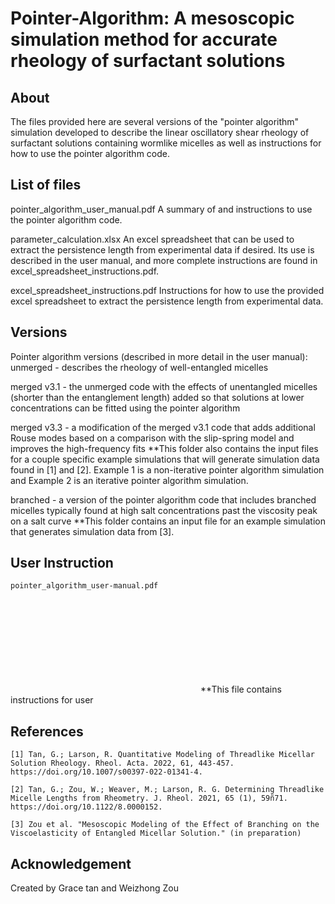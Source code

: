 # Pointer-Algorithm: A mesoscopic simulation method for accurate rheology of surfactant solutions

## About

The files provided here are several versions of the "pointer algorithm" simulation developed to describe the linear oscillatory shear rheology of surfactant solutions containing wormlike micelles as well as instructions for how to use the pointer algorithm code.



## List of files

pointer_algorithm_user_manual.pdf
A summary of and instructions to use the pointer algorithm code.

parameter_calculation.xlsx
An excel spreadsheet that can be used to extract the persistence length from experimental data if desired.  Its use is described in the user manual, and more complete instructions are found in excel_spreadsheet_instructions.pdf.

excel_spreadsheet_instructions.pdf
Instructions for how to use the provided excel spreadsheet to extract the persistence length from experimental data.


## Versions

Pointer algorithm versions (described in more detail in the user manual):
unmerged - describes the rheology of well-entangled micelles

merged v3.1 - the unmerged code with the effects of unentangled micelles (shorter than the entanglement length) added so that solutions at lower concentrations can be fitted using the pointer algorithm

merged v3.3 - a modification of the merged v3.1 code that adds additional Rouse modes based on a comparison with the slip-spring model and improves the high-frequency fits
**This folder also contains the input files for a couple specific example simulations that will generate simulation data found in [1] and [2]. Example 1 is a non-iterative pointer algorithm simulation and Example 2 is an iterative pointer algorithm simulation.

branched - a version of the pointer algorithm code that includes branched micelles typically found at high salt concentrations past the viscosity peak on a salt curve
**This folder contains an input file for an example simulation that generates simulation data from [3].


## User Instruction

    pointer_algorithm_user-manual.pdf
<object data="https://github.com/larson-group-umich/pointer-algorithm/blob/555062efdd9711cbc5e4615d467fef690a0bf094/pointer_algorithm_user_manual.pdf" type="application/pdf" width="700px" height="700px">
<embed src="https://github.com/larson-group-umich/pointer-algorithm/blob/555062efdd9711cbc5e4615d467fef690a0bf094/pointer_algorithm_user_manual.pdf">
    </embed>
</object>
**This file contains instructions for user

## References

	[1] Tan, G.; Larson, R. Quantitative Modeling of Threadlike Micellar Solution Rheology. Rheol. Acta. 2022, 61, 443-457. https://doi.org/10.1007/s00397-022-01341-4.

	[2] Tan, G.; Zou, W.; Weaver, M.; Larson, R. G. Determining Threadlike Micelle Lengths from Rheometry. J. Rheol. 2021, 65 (1), 59ñ71. https://doi.org/10.1122/8.0000152.

	[3] Zou et al. "Mesoscopic Modeling of the Effect of Branching on the Viscoelasticity of Entangled Micellar Solution." (in preparation)

## Acknowledgement

Created by Grace tan and Weizhong Zou
